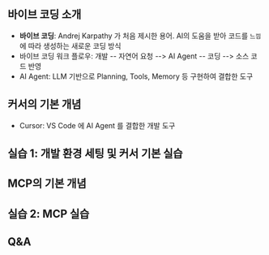 ## 바이브 코딩 소개

- **바이브 코딩**: Andrej Karpathy 가 처음 제시한 용어. AI의 도움을 받아 코드를 `느낌`에 따라 생성하는 새로운 코딩 방식
- 바이브 코딩 워크 플로우: 개발 -- 자연어 요청 --> AI Agent -- 코딩 --> 소스 코드 반영
- AI Agent: LLM 기반으로 Planning, Tools, Memory 등 구현하여 결합한 도구

## 커서의 기본 개념

- Cursor: VS Code 에 AI Agent 를 결합한 개발 도구

## 실습 1: 개발 환경 세팅 및 커서 기본 실습

## MCP의 기본 개념

## 실습 2: MCP 실습

## Q&A

